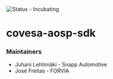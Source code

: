 ![Status - Incubating](https://img.shields.io/static/v1?label=Status&message=Incubating&color=FEFF3A&style=for-the-badge)

# covesa-aosp-sdk

### Maintainers
* Juhani Lehtimäki - Snapp Automotive
* José Freitas - FORVIA
